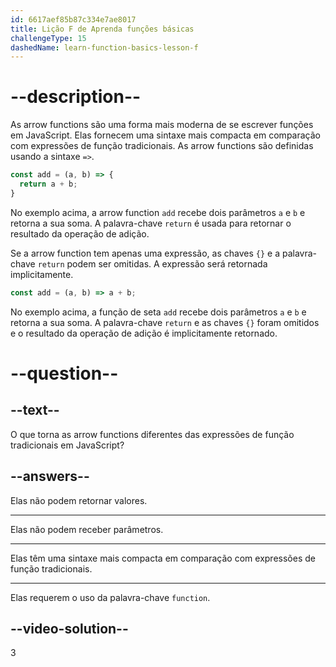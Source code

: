 ```yaml
---
id: 6617aef85b87c334e7ae8017
title: Lição F de Aprenda funções básicas
challengeType: 15
dashedName: learn-function-basics-lesson-f
---
```


# --description--

As arrow functions são uma forma mais moderna de se escrever funções em JavaScript. Elas fornecem uma sintaxe mais compacta em comparação com expressões de função tradicionais. As arrow functions são definidas usando a sintaxe `=>`.

```js
const add = (a, b) => {
  return a + b;
}
```

No exemplo acima, a arrow function `add` recebe dois parâmetros `a` e `b` e retorna a sua soma. A palavra-chave `return` é usada para retornar o resultado da operação de adição.

Se a arrow function tem apenas uma expressão, as chaves `{}` e a palavra-chave `return` podem ser omitidas. A expressão será retornada implicitamente.

```js
const add = (a, b) => a + b;
```

No exemplo acima, a função de seta `add` recebe dois parâmetros `a` e `b` e retorna a sua soma. A palavra-chave `return` e as chaves `{}` foram omitidos e o resultado da operação de adição é implicitamente retornado.

# --question--

## --text--

O que torna as arrow functions diferentes das expressões de função tradicionais em JavaScript?

## --answers--

Elas não podem retornar valores.

---

Elas não podem receber parâmetros.

---

Elas têm uma sintaxe mais compacta em comparação com expressões de função tradicionais.

---

Elas requerem o uso da palavra-chave `function`.

## --video-solution--

3

